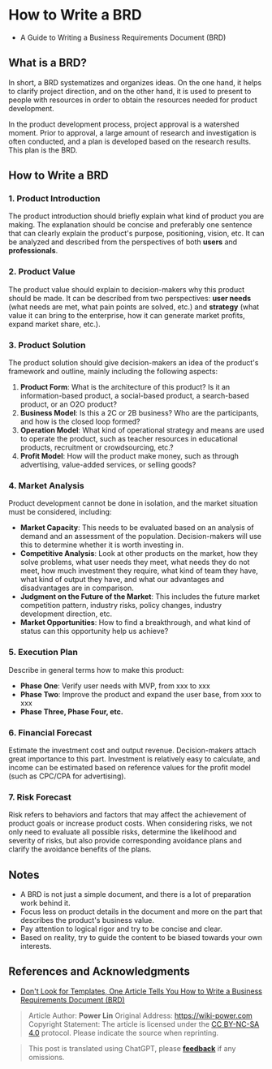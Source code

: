 # How to Write a BRD

- A Guide to Writing a Business Requirements Document (BRD)

## What is a BRD?

In short, a BRD systematizes and organizes ideas. On the one hand, it helps to clarify project direction, and on the other hand, it is used to present to people with resources in order to obtain the resources needed for product development.

In the product development process, project approval is a watershed moment. Prior to approval, a large amount of research and investigation is often conducted, and a plan is developed based on the research results. This plan is the BRD.

## How to Write a BRD

### 1. Product Introduction

The product introduction should briefly explain what kind of product you are making. The explanation should be concise and preferably one sentence that can clearly explain the product's purpose, positioning, vision, etc. It can be analyzed and described from the perspectives of both **users** and **professionals**.

### 2. Product Value

The product value should explain to decision-makers why this product should be made. It can be described from two perspectives: **user needs** (what needs are met, what pain points are solved, etc.) and **strategy** (what value it can bring to the enterprise, how it can generate market profits, expand market share, etc.).

### 3. Product Solution

The product solution should give decision-makers an idea of the product's framework and outline, mainly including the following aspects:

1. **Product Form**: What is the architecture of this product? Is it an information-based product, a social-based product, a search-based product, or an O2O product?
2. **Business Model**: Is this a 2C or 2B business? Who are the participants, and how is the closed loop formed?
3. **Operation Model**: What kind of operational strategy and means are used to operate the product, such as teacher resources in educational products, recruitment or crowdsourcing, etc.?
4. **Profit Model**: How will the product make money, such as through advertising, value-added services, or selling goods?

### 4. Market Analysis

Product development cannot be done in isolation, and the market situation must be considered, including:

- **Market Capacity**: This needs to be evaluated based on an analysis of demand and an assessment of the population. Decision-makers will use this to determine whether it is worth investing in.
- **Competitive Analysis**: Look at other products on the market, how they solve problems, what user needs they meet, what needs they do not meet, how much investment they require, what kind of team they have, what kind of output they have, and what our advantages and disadvantages are in comparison.
- **Judgment on the Future of the Market**: This includes the future market competition pattern, industry risks, policy changes, industry development direction, etc.
- **Market Opportunities**: How to find a breakthrough, and what kind of status can this opportunity help us achieve?

### 5. Execution Plan

Describe in general terms how to make this product:

- **Phase One**: Verify user needs with MVP, from xxx to xxx
- **Phase Two**: Improve the product and expand the user base, from xxx to xxx
- **Phase Three, Phase Four, etc.**

### 6. Financial Forecast

Estimate the investment cost and output revenue. Decision-makers attach great importance to this part. Investment is relatively easy to calculate, and income can be estimated based on reference values for the profit model (such as CPC/CPA for advertising).

### 7. Risk Forecast

Risk refers to behaviors and factors that may affect the achievement of product goals or increase product costs. When considering risks, we not only need to evaluate all possible risks, determine the likelihood and severity of risks, but also provide corresponding avoidance plans and clarify the avoidance benefits of the plans.

## Notes

- A BRD is not just a simple document, and there is a lot of preparation work behind it.
- Focus less on product details in the document and more on the part that describes the product's business value.
- Pay attention to logical rigor and try to be concise and clear.
- Based on reality, try to guide the content to be biased towards your own interests.

## References and Acknowledgments

- [Don't Look for Templates, One Article Tells You How to Write a Business Requirements Document (BRD)](http://www.woshipm.com/pmd/645578.html)

> Article Author: **Power Lin**
> Original Address: <https://wiki-power.com>
> Copyright Statement: The article is licensed under the [CC BY-NC-SA 4.0](https://creativecommons.org/licenses/by/4.0/deed.zh) protocol. Please indicate the source when reprinting.

> This post is translated using ChatGPT, please [**feedback**](https://github.com/linyuxuanlin/Wiki_MkDocs/issues/new) if any omissions.